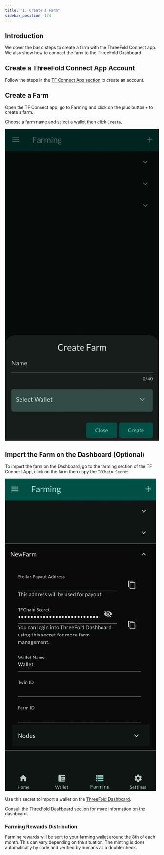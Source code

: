 ```yaml
---
title: "1. Create a Farm"
sidebar_position: 174
---
```




## Introduction

We cover the basic steps to create a farm with the ThreeFold Connect app. We also show how to connect the farm to the ThreeFold Dashboard. 

## Create a ThreeFold Connect App Account

Follow the steps in the [TF Connect App section](../../tfconnect_toc/tfconnect_installation.md) to create an account. 

## Create a Farm

Open the TF Connect app, go to Farming and click on the plus button `+` to create a farm.

Choose a farm name and select a wallet then click `Create`.

![](./img/tfconnect_farm2.jpg)

## Import the Farm on the Dashboard (Optional)

To import the farm on the Dashboard, go to the farming section of the TF Connect App, click on the farm then copy the `TFChain Secret`.

![](./img/tfconnect_farm.jpg)

Use this secret to import a wallet on the [ThreeFold Dashboard](https://dashboard.grid.tf).

Consult the [ThreeFold Dashboard section](../../dashboard/dashboard.md) for more information on the dashboard.

### Farming Rewards Distribution

Farming rewards will be sent to your farming wallet around the 8th of each month. This can vary depending on the situation. The minting is done automatically by code and verified by humans as a double check.